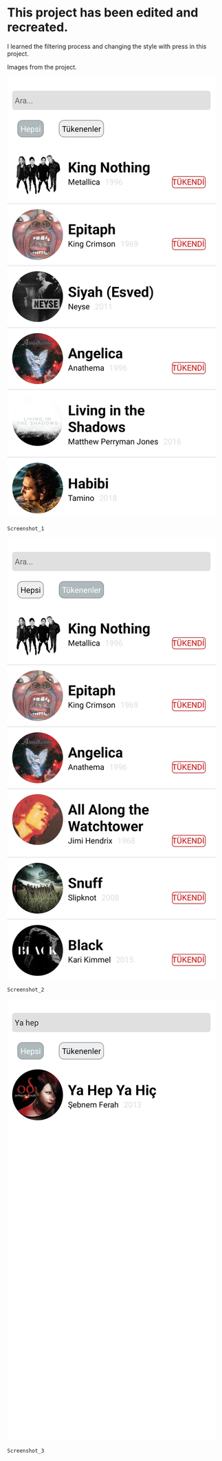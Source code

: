 # This project has been edited and recreated.

I learned the filtering process and changing the style with press in this project.

Images from the project.

![Screenshot_1](./src/Assets/Images/Screenshot_1.jpg)

`Screenshot_1`

![Screenshot_2](./src/Assets/Images/Screenshot_2.jpg)

`Screenshot_2`

![Screenshot_3](./src/Assets/Images/Screenshot_3.jpg)

`Screenshot_3`
